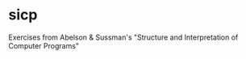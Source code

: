 sicp
====

Exercises from Abelson &amp; Sussman's "Structure and Interpretation of Computer Programs"
